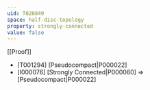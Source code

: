 ```yaml
---
uid: T020849
space: half-disc-topology
property: strongly-connected
value: false
---
```

[[Proof]]

* [T001294] [Pseudocompact|P000022]
* [I000076] [Strongly Connected|P000060] => [Pseudocompact|P000022]

